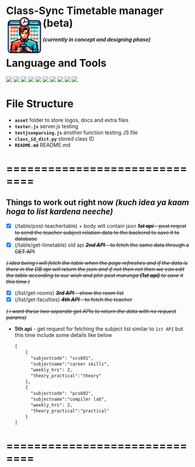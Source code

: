 # **Class-Sync Timetable manager (beta)** <img src="asset/image/logo.png" height="100" align="left"/>

<!-- **Indoor mapping solution for University campus.**  -->

**_(currently in concept and designing phase)_**

# **Language and Tools**

<p align="left">
<img src="https://cdn.jsdelivr.net/gh/devicons/devicon@latest/icons/html5/html5-original.svg" height="70"/>
<img src="https://cdn.jsdelivr.net/gh/devicons/devicon@latest/icons/css3/css3-original.svg" height="70"/>
<img src="https://cdn.jsdelivr.net/gh/devicons/devicon@latest/icons/javascript/javascript-original.svg" height="70"/>
<img src="https://cdn.jsdelivr.net/gh/devicons/devicon@latest/icons/bootstrap/bootstrap-original.svg"height="70"/>
<img src="https://static-00.iconduck.com/assets.00/node-js-icon-454x512-nztofx17.png"height="70"/>
<img src="https://upload.wikimedia.org/wikipedia/commons/b/bf/Status_iucn_EX_icon_blank.svg" height="70"/>
<img src="https://cdn.jsdelivr.net/gh/devicons/devicon@latest/icons/json/json-plain.svg" height="70"/>
<img src="https://cdn.jsdelivr.net/gh/devicons/devicon/icons/python/python-original.svg" height="70"/>
<img src="https://camelot-py.readthedocs.io/en/master/_static/png/camelot-logo.png" height="70"/>
<img src="https://cdn.jsdelivr.net/gh/devicons/devicon@latest/icons/npm/npm-original-wordmark.svg" height="70"/>
</p>

# File Structure

- **`asset`** folder to store logos, docs and extra files
- **`tester.js`** server.js testing
- **`testjsonparsing.js`** another function testing JS file
- **`class_id_dict.py`** stored class ID
- **`README.md`** README.md

<!-- # Future plans
    list below  |
                V     -->

#

# ==============================

## Things to work out right now _(kuch idea ya kaam hoga to list kardena neeche)_

- [x] (/table/post-teachertable) + body will contain json
      ~~**_1st api_** - post reqest to send the teacher subject relation data to the backend to save it to database~~
- [x] (/table/get-timetable) old api
      ~~**_2nd API_** - to fetch the same data through a GET API~~

~~_( idea being i will fetch the table when the page refreshes and if the data is there in the DB api will return the json and if not then not then we can edit the table according to our wish and phir post marunga **(1st api)** to save it this time )_~~

- [x] (/list/get-rooms)
      ~~**_3rd API_** - show the room list~~
- [x] (/list/get-faculties)
      ~~**_4th API_** - to fetch the teacher~~

~~_( i want these two seperate get APIs to return the data with no request params)_~~

- **5th api** - get request for fetching the subject list similar to `1st API` but this time include some details like below

      [
	      {
	      	"subjectcode": "xcs601",
	      	"subjectname":"career skills",
	      	"weekly_hrs": 2,
	      	"theory_practical":"theory"
	      },
	      {
	      	"subjectcode": "pcs602",
	      	"subjectname":"compiler lab",
	      	"weekly_hrs": 2,
	      	"theory_practical":"practical"
	      }
      ]
# ==============================